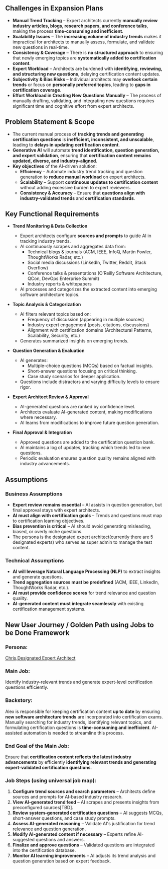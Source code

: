 ## Challenges in Expansion Plans
- **Manual Trend Tracking** – Expert architects currently **manually review industry articles, blogs, research papers, and conference talks**, making the process **time-consuming and inefficient**.
- **Scalability Issues** – The **increasing volume of industry trends** makes it impractical for architects to manually assess, formulate, and validate new questions in real-time.
- **Consistency & Coverage** – There is **no structured approach** to ensuring that newly emerging topics are **systematically added to certification content**.
- **Expert Workload** – Architects are burdened with **identifying, reviewing, and structuring new questions**, delaying certification content updates.
- **Subjectivity & Bias Risks** – Individual architects may **overlook certain trends** or focus on **personally preferred topics**, leading to **gaps in certification coverage**.
- **Effort Workload in Creating New Questions Manually** – The process of manually drafting, validating, and integrating new questions requires significant time and cognitive effort from expert architects.

## Problem Statement & Scope
- The current manual process of **tracking trends and generating certification questions** is **inefficient, inconsistent, and unscalable**, leading to **delays in updating certification content**.
- **Generative AI** will automate **trend identification, question generation, and expert validation**, ensuring that **certification content remains updated, diverse, and industry-aligned**.
- **Key objectives** of the AI-driven solution:
  - **Efficiency** – Automate industry trend tracking and question generation to **reduce manual workload** on expert architects.
  - **Scalability** – Support **continuous updates to certification content** without adding excessive burden to expert reviewers.
  - **Consistency & Accuracy** – Ensure that **questions align with industry-validated trends** and **certification standards**.

## Key Functional Requirements

- **Trend Monitoring & Data Collection**  
  - Expert architects configure **sources and prompts** to guide AI in tracking industry trends.
  - AI continuously scrapes and aggregates data from:
    - Technical blogs & journals (ACM, IEEE, InfoQ, Martin Fowler, ThoughtWorks Radar, etc.)
    - Social media discussions (LinkedIn, Twitter, Reddit, Stack Overflow)
    - Conference talks & presentations (O’Reilly Software Architecture, QCon, DevOps Enterprise Summit)
    - Industry reports & whitepapers
  - AI processes and categorizes the extracted content into emerging software architecture topics.

- **Topic Analysis & Categorization**  
  - AI filters relevant topics based on:
    - Frequency of discussion (appearing in multiple sources)
    - Industry expert engagement (posts, citations, discussions)
    - Alignment with certification domains (Architectural Patterns, Scalability, Security, etc.)
  - Generates summarized insights on emerging trends.

- **Question Generation & Evaluation**  
  - AI generates:
    - Multiple-choice questions (MCQs) based on factual insights.
    - Short-answer questions focusing on critical thinking.
    - Case study scenarios for deeper application.
  - Questions include distractors and varying difficulty levels to ensure rigor.

- **Expert Architect Review & Approval**  
  - AI-generated questions are ranked by confidence level.
  - Architects evaluate AI-generated content, making modifications where necessary.
  - AI learns from modifications to improve future question generation.

- **Final Approval & Integration**
  - Approved questions are added to the certification question bank.
  - AI maintains a log of updates, tracking which trends led to new questions.
  - Periodic evaluation ensures question quality remains aligned with industry advancements.

## Assumptions
### Business Assumptions
- **Expert review remains essential** – AI assists in question generation, but final approval stays with expert architects.
- **AI must align with certification goals** – Trends and questions must map to certification learning objectives.
- **Bias prevention is critical** – AI should avoid generating misleading, biased, or overly niche questions.
- The persona is the designated expert architect(currently there are 5 designated experts) who serves as super admin to manage the test content.

### Technical Assumptions
- **AI will leverage Natural Language Processing (NLP)** to extract insights and generate questions.
- **Trend aggregation sources must be predefined** (ACM, IEEE, LinkedIn, ThoughtWorks Radar, etc.).
- **AI must provide confidence scores** for trend relevance and question quality.
- **AI-generated content must integrate seamlessly** with existing certification management systems.

## New User Journey / Golden Path using Jobs to be Done Framework

### **Persona:**  
[Chris,Designated Expert Architect](business-requirements/references/designated-expert-architect-persona.md)

### **Main Job:**  
Identify industry-relevant trends and generate expert-level certification questions efficiently.

### **Backstory:**  
Alex is responsible for keeping certification content **up to date** by ensuring **new software architecture trends** are incorporated into certification exams. Manually searching for industry trends, identifying relevant topics, and formulating certification questions is **time-consuming and inefficient**. AI-assisted automation is needed to streamline this process.

### **End Goal of the Main Job:**  
Ensure that **certification content reflects the latest industry advancements** by efficiently **identifying relevant trends and generating expert-validated certification questions**.

### **Job Steps (using universal job map):**
1. **Configure trend sources and search parameters** – Architects define sources and prompts for AI-based industry research.
2. **View AI-generated trend feed** – AI scrapes and presents insights from preconfigured sources[TBD].
3. **Review system-generated certification questions** – AI suggests MCQs, short-answer questions, and case study prompts.
4. **Assess AI-generated reasoning** – Validate AI's justification for trend relevance and question generation.
5. **Modify AI-generated content if necessary** – Experts refine AI-suggested questions and answers.
6. **Finalize and approve questions** – Validated questions are integrated into the certification database.
7. **Monitor AI learning improvements** – AI adjusts its trend analysis and question generation based on expert feedback.

